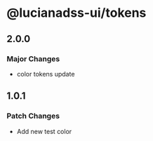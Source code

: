 # @lucianadss-ui/tokens

## 2.0.0

### Major Changes

- color tokens update

## 1.0.1

### Patch Changes

- Add new test color
